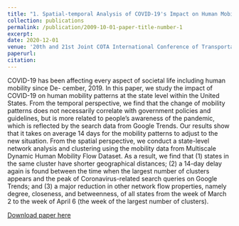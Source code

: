 ```yaml
---
title: "1. Spatial-temporal Analysis of COVID-19's Impact on Human Mobility: the Case of the United States"
collection: publications
permalink: /publication/2009-10-01-paper-title-number-1
excerpt:
date: 2020-12-01
venue: '20th and 21st Joint COTA International Conference of Transportation Professionals'
paperurl: 
citation: 
---
```

COVID-19 has been affecting every aspect of societal life including human mobility since De- cember, 2019. In this paper, we study the impact of COVID-19 on human mobility patterns at the state level within the United States. From the temporal perspective, we find that the change of mobility patterns does not necessarily correlate with government policies and guidelines, but is more related to people’s awareness of the pandemic, which is reflected by the search data from Google Trends. Our results show that it takes on average 14 days for the mobility patterns to adjust to the new situation. From the spatial perspective, we conduct a state-level network analysis and clustering using the mobility data from Multiscale Dynamic Human Mobility Flow Dataset. As a result, we find that (1) states in the same cluster have shorter geographical distances; (2) a 14-day delay again is found between the time when the largest number of clusters appears and the peak of Coronavirus-related search queries on Google Trends; and (3) a major reduction in other network flow properties, namely degree, closeness, and betweenness, of all states from the week of March 2 to the week of April 6 (the week of the largest number of clusters).

[Download paper here](https://arxiv.org/pdf/2010.03707.pdf)